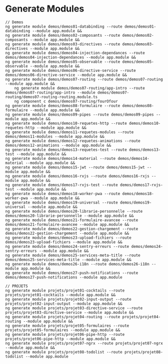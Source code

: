 # Generate Modules
    // Demos
    ng generate module demos/demos01-databinding --route demos/demos01-databinding --module app.module &&
    ng generate module demos/demos02-composants --route demos/demos02-composants --module app.module &&
    ng generate module demos/demos03-directives --route demos/demos03-directives --module app.module &&
    ng generate module demos/demos04-injection-dependances --route demos/demos04-injection-dependances --module app.module &&
    ng generate module demos/demos05-observable --route demos/demos05-observable --module app.module &&
    ng generate module demos/demos06-directive-service --route demos/demos06-directive-service --module app.module &&
    ng generate module demos/demos07-routing --route demos/demos07-routing --module app.module &&
        ng generate module demos/demos07-routing/app-intro --route demos/demos07-routing/app-intro --module demos/demos07-routing/demos07-routing-routing.module.ts
        ng component c demos/demos07-routing/fourOfour
    ng generate module demos/demos08-formulaire --route demos/demos08-formulaire --module app.module &&
    ng generate module demos/demos09-pipes --route demos/demos09-pipes --module app.module &&
    ng generate module demos/demos10-requetes-http --route demos/demos10-requetes-http --module app.module &&
    ng generate module demos/demos11-requetes-modules --route demos/demos11-modules --module app.module &&
    ng generate module demos/demos12-requetes-animations --route demos/demos12-animations --module app.module &&
    ng generate module demos/demos13-requetes-test --route demos/demos13-test --module app.module &&
    ng generate module demos/demos14-material --route demos/demos14-material --module app.module &&
    ng generate module demos/demos15-jwt --route demos/demos15-jwt --module app.module &&
    ng generate module demos/demos16-rxjs --route demos/demos16-rxjs --module app.module &&
    ng generate module demos/demos17-rxjs-test --route demos/demos17-rxjs-test --module app.module &&
    ng generate module demos/demos18-worker-pwa --route demos/demos18-worker-pwa --module app.module &&
    ng generate module demos/demos19-universal --route demos/demos19-universal --module app.module &&
    ng generate module demos/demos20-librarie-personnelle --route demos/demos20-librarie-personnelle --module app.module &&
    ng generate module demos/demos21-formulaire-avancee --route demos/demos21-formulaire-avancee --module app.module &&
    ng generate module demos/demos22-gestion-chargement --route demos/demos22-gestion-chargement --module app.module &&
    ng generate module demos/demos23-upload-fichiers --route demos/demos23-upload-fichiers --module app.module &&
    ng generate module demos/demos24-sentry-erreurs --route demos/demos24-sentry-erreurs --module app.module &&
    ng generate module demos/demos25-services-meta-title --route demos/demos25-services-meta-title --module app.module &&
    ng generate module demos/demos26-i18n --route demos/demos26-i18n --module app.module &&
    ng generate module demos/demos27-push-notifications --route demos/demos27-push-notifications --module app.module
    
    // PROJETS
    ng generate module projets/projet01-cocktails --route projets/projet01-cocktails --module app.module &&
    ng generate module projets/projet02-input-output --route projets/projet02-input-output --module app.module &&
    ng generate module projets/projet03-directive-service --route projets/projet03-directive-service --module app.module &&
    ng generate module projets/projet04-routing --route projets/projet04-routing --module app.module &&
    ng generate module projets/projet05-formulaires --route projets/projet05-formulaires --module app.module &&
    ng generate module projets/projet06-pipe-http --route projets/projet06-pipe-http --module app.module &&
    ng generate module projets/projet07-ngrx --route projets/projet07-ngrx --module app.module &&
    ng generate module projets/projet08-todolist --route projets/projet08-todolist --module app.module
